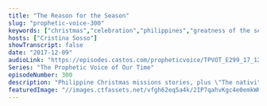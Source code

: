 ```yaml
---
title: "The Reason for the Season"
slug: "prophetic-voice-300"
keywords: ["christmas","celebration","philippines","greatness of the season","restoration"]
hosts: ["Cristina Sosso"]
showTranscript: false
date: "2017-12-09"
audioLink: "https://episodes.castos.com/propheticvoice/TPVOT_E299_17_12_09-10_The_Reason_for_the_Season.mp3"
Series: "The Prophetic Voice of Our Time"
episodeNumber: 300
description: "Philippine Christmas missions stories, plus \"The nativity scenes are restored in the White House. Praise You Lord! Why? Because you and I pressed forward and we continue to celebrate this season [with] Jesus front and center of our celebration.\""
featuredImage: "//images.ctfassets.net/vfgh62eq5a4k/2IP7qahvKgc4e0emkWKsC6/956c680f66260acbab87210d4264edee/joanna-kosinska-488795-unsplash__1_.jpg"
---
```

